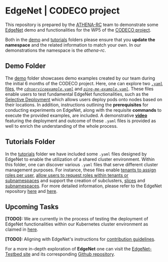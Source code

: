 # EdgeNet | CODECO project
This repository is prepared by the [ATHENA-RC](https://www.athenarc.gr/en/home) team to demonstrate some [EdgeNet](https://www.edge-net.org/) demo and functionalities for the WP5 of the [CODECO project](https://he-codeco.eu/).

Both in the [demo](https://github.com/gkoukis/MyTest/blob/main/demo/) and [tutorials](https://github.com/gkoukis/MyTest/tree/main/tutorials) folders please ensure that you **update the namespace** and the related information to match your own. In our demonstrations the namespace is the *athena-rc*.

## Demo Folder

The [demo](https://github.com/gkoukis/MyTest/blob/main/demo/) folder showcases demo examples created by our team during the initial 6 months of the CODECO project. Here, one can explore two [``.yaml`` files](https://kubernetes.io/docs/concepts/overview/working-with-objects/kubernetes-objects/), the [*``cdnserviceexample.yaml``*](https://github.com/gkoukis/MyTest/blob/main/demo/cdnserviceexample.yaml) and [*``ping-me-example.yaml``*](https://github.com/gkoukis/MyTest/blob/main/demo/ping-me-example.yaml). These files enable users to test fundamental EdgeNet functionalities, such as the [Selective Deployment](https://github.com/EdgeNet-project/edgenet/blob/main/docs/custom_resources.md#selective-deployment) which allows users deploy pods onto nodes based on their locations. In addition, instructions outlining the **prerequisites** for conducting experiments on EdgeNet, along with the requisite **commands** to execute the provided examples, are included. A demonstrative [**video**](https://github.com/gkoukis/MyTest/assets/127508084/942e05ad-2af0-484e-a80b-f984d562562d) featuring the deployment and outcome of these ``.yaml`` files is provided as well to enrich the understanding of the whole process.

## Tutorials Folder

In the [tutorials](https://github.com/gkoukis/MyTest/tree/main/tutorials) folder we have included some ``.yaml`` files designed by EdgeNet to enable the utilization of a shared cluster environment. Within this folder, one can discover various ``.yaml`` files that serve different cluster management purposes. For instance, these files enable [tenants to assign roles per user](https://github.com/gkoukis/MyTest/blob/main/tutorials/role_binding-ath-admin-george.yaml), [allow users to request roles within tenants or subnamespaces](https://github.com/gkoukis/MyTest/blob/main/tutorials/rolerequest-ath-george.yaml) and support the creation of subclusters, [slices](https://github.com/gkoukis/MyTest/blob/main/tutorials/sliceclaim-ath.yaml) and [subnamespaces](https://github.com/gkoukis/MyTest/blob/main/tutorials/subnamespace-Workspace-ath.yaml). For more detailed information, please refer to the EdgeNet repository [here](https://github.com/EdgeNet-project/edgenet/blob/main/docs/README.md#multitenancy) and [here](https://github.com/EdgeNet-project/edgenet/tree/main/docs/tutorials).


## Upcoming Tasks
**[TODO]:** We are currently in the process of testing the deployment of EdgeNet functionalities within our Kubernetes cluster environment as claimed in [here](https://github.com/EdgeNet-project/edgenet/blob/main/docs/tutorials/deploy_edgenet_to_kube.md).

**[TODO]:** Aligning with EdgeNet's instructions for [contribution guidelines](https://github.com/EdgeNet-project/edgenet/blob/main/docs/guides/contribution_guides.md).

For a more in-depth exploration of **EdgeNet** one can visit the [EdgeNet-Testbed site](https://www.edge-net.org/pages/running-experiments.html) and its corresponding [Github repository](https://github.com/EdgeNet-project/edgenet).
